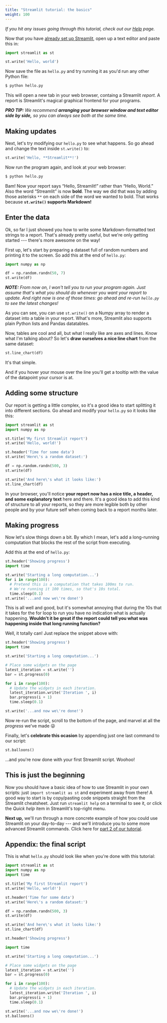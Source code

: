 ```yaml
---
title: "Streamlit tutorial: the basics"
weight: 100
---
```


*If you hit any issues going through this tutorial, check out our [Help](/docs/help/) page.*

Now that you have [already set up Streamlit](/docs/installation/), open up a
text editor and paste this in:

```python
import streamlit as st

st.write('Hello, world')
```

Now save the file as `hello.py` and try running it as you'd run any other
Python file:

```bash
$ python hello.py
```

This will open a new tab in your web browser, containg a Streamlit _report_.
A report is Streamlit's magical graphical frontend for your programs.

_**PRO TIP:** We recommend **arranging your browser window and text editor side
by side,** so you can always see both at the same time._

## Making updates

Next, let's try modifying our `hello.py` to see what happens. So go ahead and
change the text inside `st.write()` to:

```python
st.write('Hello, **Streamlit**!')
```

Now run the program again, and look at your web browser:

```bash
$ python hello.py
```

Bam! Now your report says “Hello, Streamlit!” rather than “Hello, World.” Also
the word “Streamlit” is now **bold**. The way we did that was by adding those
asterisks `**` on each side of the word we wanted to bold. That works because
**`st.write()` supports Markdown!**

## Enter the data

Ok, so far I just showed you how to write some Markdown-formatted text strings
to a report. That's already pretty useful, but we're only getting started
--- there's more awesome on the way!

First up, let's start by preparing a dataset full of random numbers and printing
it to the screen. So add this at the end of `hello.py`:

```python
import numpy as np

df = np.random.randn(50, 7)
st.write(df)
```

_**NOTE:** From now on, I won't tell you to run your program again. Just assume
that's what you should do whenever you want your report to update. And right now
is one of those times: go ahead and re-run `hello.py` to see the latest changes!_

As you can see, you can use `st.write()` on a Numpy array to render a dataset
into a table in your report. What's more, Streamlit also supports plain Python
lists and Pandas datatables.

Now, tables are cool and all, but what I really like are axes and lines. Know
what I'm talking about? So let's **draw ourselves a nice line chart** from the
same dataset:

```python
st.line_chart(df)
```

It's that simple.

And if you hover your mouse over the line you'll get a tooltip with the value of
the datapoint your cursor is at.


## Adding some structure

Our report is getting a little complex, so it's a good idea to start splitting
it into different sections. Go ahead and modify your `hello.py` so it looks like
this:


```python
import streamlit as st
import numpy as np

st.title('My first Streamlit report')
st.write('Hello, world!')

st.header('Time for some data')
st.write('Here\'s a random dataset:')

df = np.random.randn(500, 3)
st.write(df)

st.write('And here\'s what it looks like:')
st.line_chart(df)
```

In your browser, you'll notice **your report now has a nice title, a header, and
some explanatory text** here and there. It's a good idea to add this kind of
structure to all your reports, so they are more legible both by other people
and by your future self when coming back to a report months later.


## Making progress

Now let's slow things down a bit. By which I mean, let's add a long-running
computation that blocks the rest of the script from executing.

Add this at the end of `hello.py`:

```python
st.header('Showing progress')
import time

st.write('Starting a long computation...')
for i in range(100):
  # Pretend this is a computation that takes 100ms to run.
  # We're running it 100 times, so that's 10s total.
  time.sleep(0.1)
st.write('...and now we\'re done!')
```

This is all well and good, but it's somewhat annoying that during the 10s that
it takes for the for loop to run you have no indication what is actually
happening. **Wouldn't it be great if the report could tell you what was
happening inside that long running function?**

Well, it totally can! Just replace the snippet above with:

```python
st.header('Showing progress')
import time

st.write('Starting a long computation...')

# Place some widgets on the page
latest_iteration = st.write('')
bar = st.progress(0)

for i in range(100):
  # Update the widgets in each iteration.
  latest_iteration.write('Iteration ', i)
  bar.progress(i + 1)
  time.sleep(0.1)

st.write('...and now we\'re done!')
```

Now re-run the script, scroll to the bottom of the page, and marvel at all the
_progress_ we've made 😜

Finally, let's **celebrate this ocasion** by appending just one last command to
our script:

```python
st.balloons()
```

...and you're now done with your first Streamlit script. Woohoo!


## This is just the beginning

Now you should have a basic idea of how to use Streamlit in your own scripts:
just `import streamlit as st` and experiment away from there! A good way to
start is by copy/pasting code snippets straight from the Streamlit cheatsheet.
Just run `streamlit help` on a terminal to see it, or click the *Quick
help* item in Streamlit's top-right menu.

**Next up,** we'll run through a more concrete example of how you could use
Streamlit on your day-to-day --- and we'll introduce you to some more advanced
Streamlit commands. Click here for [part 2 of our tutorial](/docs/tutorial2/).

## Appendix: the final script

This is what `hello.py` should look like when you're done with this tutorial:


```python
import streamlit as st
import numpy as np
import time

st.title('My first Streamlit report')
st.write('Hello, world!')

st.header('Time for some data')
st.write('Here\'s a random dataset:')

df = np.random.randn(500, 3)
st.write(df)

st.write('And here\'s what it looks like:')
st.line_chart(df)

st.header('Showing progress')

import time

st.write('Starting a long computation...')

# Place some widgets on the page
latest_iteration = st.write('')
bar = st.progress(0)

for i in range(100):
  # Update the widgets in each iteration.
  latest_iteration.write('Iteration ', i)
  bar.progress(i + 1)
  time.sleep(0.1)

st.write('...and now we\'re done!')
st.balloons()
```
